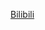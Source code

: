 [Bilibili](https://www.bilibili.com/video/BV1Ka411w7qd/?spm_id_from=333.788.recommend_more_video.5&vd_source=c801aa3fac0e6e97b0df71f74a8b25bd)